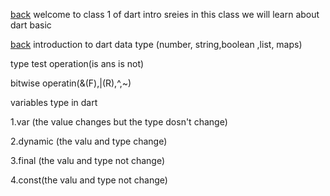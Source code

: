 [back](../README.md)
welcome to class 1 of dart intro sreies in this class we will learn about dart basic




[back](./README.md)
introduction to dart
data type (number, string,boolean ,list, maps)

type test operation(is ans is not)

bitwise operatin(&(F),|(R),^,~)

variables type in dart

1.var (the value changes but the type dosn't change)

2.dynamic (the valu and type change)

3.final (the valu and type not change)

4.const(the valu and type not change)


